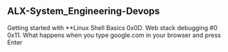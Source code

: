 ## ALX-System_Engineering-Devops

Getting started with **Linux Shell Basics
0x0D. Web stack debugging #0
0x11. What happens when you type google.com in your browser and press Enter

